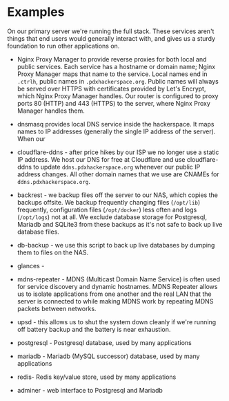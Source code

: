 # Examples

On our primary server we're running the full stack. These services aren't things that end users would generally interact with, and gives us a sturdy foundation to run other applications on.

- Nginx Proxy Manager to provide reverse proxies for both local and public services. Each service has a hostname or domain name; Nginx Proxy Manager maps that name to the service. Local names end in `.ctrlh`, public names in `.pdxhackerspace.org`. Public names will always be served over HTTPS with certificates provided by Let's Encrypt, which Nginx Proxy Manager handles. Our router is configured to proxy ports 80 (HTTP) and 443 (HTTPS) to the server, where Nginx Proxy Manager handles them.

- dnsmasq provides local DNS service inside the hackerspace. It maps names to IP addresses (generally the single IP address of the server). When our 

- cloudflare-ddns - after price hikes by our ISP we no longer use a static IP address. We host our DNS for free at Cloudflare and use cloudflare-ddns to update `ddns.pdxhackerspace.org` whenever our public IP address changes. All other domain names that we use are CNAMEs for `ddns.pdxhackerspace.org`.

- backrest - we backup files off the server to our NAS, which copies the backups offsite. We backup frequently changing files (`/opt/lib`) frequently, configuration files (`/opt/docker`) less often and logs (`/opt/logs`) not at all. We exclude database storage for Postgresql, Mariadb and SQLite3 from these backups as it's not safe to back up live database files.

- db-backup - we use this script to back up live databases by dumping them to files on the NAS. 

- glances - 

- mdns-repeater - MDNS (Multicast Domain Name Service) is often used for service discovery and dynamic hostnames. MDNS Repeater allows us to isolate applications from one another and the real LAN that the server is connected to while making MDNS work by repeating MDNS packets between networks.

- upsd - this allows us to shut the system down cleanly if we're running off battery backup and the battery is near exhaustion.

- postgresql - Postgresql database, used by many applications

- mariadb - Mariadb (MySQL successor) database, used by many applications

- redis- Redis key/value store, used by many applications

- adminer - web interface to Postgresql and Mariadb




